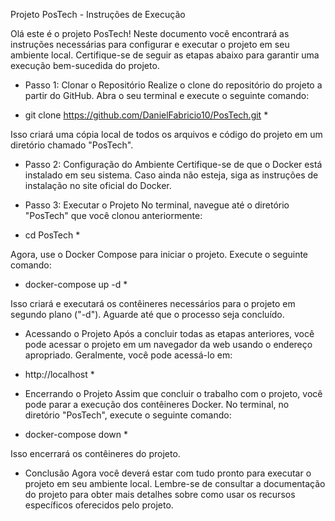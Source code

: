 Projeto PosTech - Instruções de Execução

Olá este é o projeto PosTech! Neste documento você encontrará as instruções necessárias para configurar e executar o projeto em seu ambiente local. Certifique-se de seguir as etapas abaixo para garantir uma execução bem-sucedida do projeto.


- Passo 1: Clonar o Repositório
Realize o clone do repositório do projeto a partir do GitHub. Abra o seu terminal e execute o seguinte comando:

* git clone https://github.com/DanielFabricio10/PosTech.git *

Isso criará uma cópia local de todos os arquivos e código do projeto em um diretório chamado "PosTech".


- Passo 2: Configuração do Ambiente
Certifique-se de que o Docker está instalado em seu sistema. Caso ainda não esteja, siga as instruções de instalação no site oficial do Docker.


- Passo 3: Executar o Projeto
No terminal, navegue até o diretório "PosTech" que você clonou anteriormente:

* cd PosTech *

Agora, use o Docker Compose para iniciar o projeto. Execute o seguinte comando:

* docker-compose up -d *

Isso criará e executará os contêineres necessários para o projeto em segundo plano ("-d"). Aguarde até que o processo seja concluído.


- Acessando o Projeto
Após a concluir todas as etapas anteriores, você pode acessar o projeto em um navegador da web usando o endereço apropriado. Geralmente, você pode acessá-lo em:

* http://localhost *


- Encerrando o Projeto
Assim que concluir o trabalho com o projeto, você pode parar a execução dos contêineres Docker. No terminal, no diretório "PosTech", execute o seguinte comando:

* docker-compose down *

Isso encerrará os contêineres do projeto.


- Conclusão
Agora você deverá estar com tudo pronto para executar o projeto em seu ambiente local. Lembre-se de consultar a documentação do projeto para obter mais detalhes sobre como usar os recursos específicos oferecidos pelo projeto.





